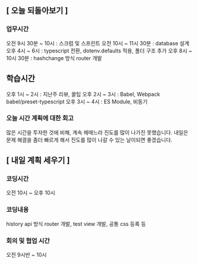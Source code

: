## [ 오늘 되돌아보기 ]

### 업무시간

오전 9시 30분 ~ 10시 : 스크럼 및 스프린트
오전 10시 ~ 11시 30분 : database 설계
오후 4시 ~ 6시 : typescript 전환, dotenv.defaults 적용, 폴더 구조 추가
오후 8시 ~ 10시 30분 : hashchange 방식 router 개발

## 학습시간

오후 1시 ~ 2시 : 지난주 리뷰, 꿀팁
오후 2시 ~ 3시 : Babel, Webpack babel/preset-typescript
오후 3시 ~ 4시 : ES Module, 비동기

### 오늘 시간 계획에 대한 회고

많은 시간을 투자한 것에 비해, 계속 헤매느라 진도를 많이 나가진 못했습니다.
내일은 문제 해결을 좀더 빠르게 해서 진도를 많이 나갈 수 있는 날이되면 좋겠습니다.

## [ 내일 계획 세우기 ]

### 코딩시간

오전 10시 ~ 오후 10시

### 코딩내용

history api 방식 router 개발, test view 개발, 공통 css 등록 등

### 회의 및 협업 시간

오전 9시반 ~ 10시
